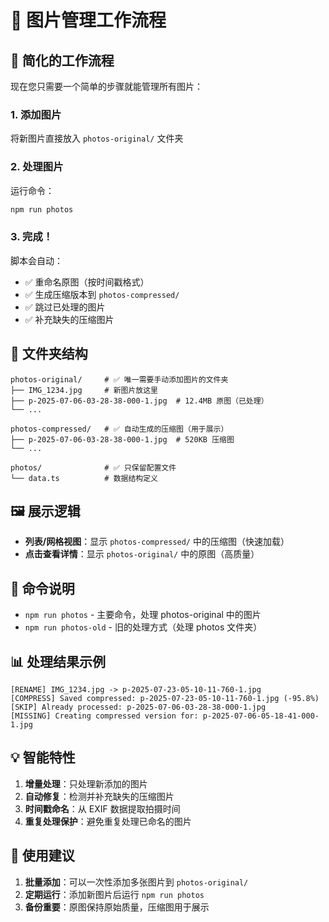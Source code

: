 # 📸 图片管理工作流程

## 🎯 简化的工作流程

现在您只需要一个简单的步骤就能管理所有图片：

### 1. 添加图片
将新图片直接放入 `photos-original/` 文件夹

### 2. 处理图片
运行命令：
```bash
npm run photos
```

### 3. 完成！
脚本会自动：
- ✅ 重命名原图（按时间戳格式）
- ✅ 生成压缩版本到 `photos-compressed/`
- ✅ 跳过已处理的图片
- ✅ 补充缺失的压缩图片

## 📁 文件夹结构

```
photos-original/     # ✅ 唯一需要手动添加图片的文件夹
├── IMG_1234.jpg     # 新图片放这里
├── p-2025-07-06-03-28-38-000-1.jpg  # 12.4MB 原图（已处理）
└── ...

photos-compressed/   # ✅ 自动生成的压缩图（用于展示）
├── p-2025-07-06-03-28-38-000-1.jpg  # 520KB 压缩图
└── ...

photos/              # ✅ 只保留配置文件
└── data.ts          # 数据结构定义
```

## 🖼️ 展示逻辑

- **列表/网格视图**：显示 `photos-compressed/` 中的压缩图（快速加载）
- **点击查看详情**：显示 `photos-original/` 中的原图（高质量）

## 🔧 命令说明

- `npm run photos` - 主要命令，处理 photos-original 中的图片
- `npm run photos-old` - 旧的处理方式（处理 photos 文件夹）

## 📊 处理结果示例

```
[RENAME] IMG_1234.jpg -> p-2025-07-23-05-10-11-760-1.jpg
[COMPRESS] Saved compressed: p-2025-07-23-05-10-11-760-1.jpg (-95.8%)
[SKIP] Already processed: p-2025-07-06-03-28-38-000-1.jpg
[MISSING] Creating compressed version for: p-2025-07-06-05-18-41-000-1.jpg
```

## 💡 智能特性

1. **增量处理**：只处理新添加的图片
2. **自动修复**：检测并补充缺失的压缩图片
3. **时间戳命名**：从 EXIF 数据提取拍摄时间
4. **重复处理保护**：避免重复处理已命名的图片

## 🚀 使用建议

1. **批量添加**：可以一次性添加多张图片到 `photos-original/`
2. **定期运行**：添加新图片后运行 `npm run photos`
3. **备份重要**：原图保持原始质量，压缩图用于展示
